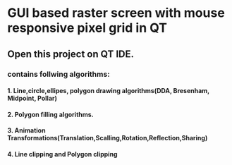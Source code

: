 # GUI based raster screen with mouse responsive pixel grid in QT
## Open this project on QT IDE.
### contains follwing algorithms:
  #### 1. Line,circle,ellipes, polygon drawing algorithms(DDA, Bresenham, Midpoint, Pollar)
  #### 2. Polygon filling algorithms.
  #### 3. Animation Transformations(Translation,Scalling,Rotation,Reflection,Sharing)
  #### 4. Line clipping and Polygon clipping
